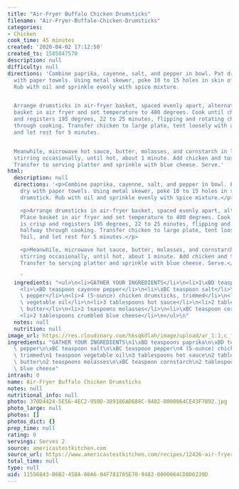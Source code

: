 ```yaml
---
title: "Air-Fryer Buffalo Chicken Drumsticks"
filename: "Air-Fryer-Buffalo-Chicken-Drumsticks"
categories:
- Chicken
cook_time: 45 minutes
created: '2020-04-02 17:12:50'
created_ts: 1585847570
description: null
difficulty: null
directions: 'Combine paprika, cayenne, salt, and pepper in bowl. Pat drumsticks dry
  with paper towels. Using metal skewer, poke 10 to 15 holes in skin of each drumstick.
  Rub with oil and sprinkle evenly with spice mixture.


  Arrange drumsticks in air-fryer basket, spaced evenly apart, alternating ends. Place
  basket in air fryer and set temperature to 400 degrees. Cook until chicken is crisp
  and registers 195 degrees, 22 to 25 minutes, flipping and rotating chicken halfway
  through cooking. Transfer chicken to large plate, tent loosely with aluminum foil,
  and let rest for 5 minutes.


  Meanwhile, microwave hot sauce, butter, molasses, and cornstarch in large bowl,
  stirring occasionally, until hot, about 1 minute. Add chicken and toss to coat.
  Transfer to serving platter and sprinkle with blue cheese. Serve.'
html:
  description: null
  directions: '<p>Combine paprika, cayenne, salt, and pepper in bowl. Pat drumsticks
    dry with paper towels. Using metal skewer, poke 10 to 15 holes in skin of each
    drumstick. Rub with oil and sprinkle evenly with spice mixture.</p>

    <p>Arrange drumsticks in air-fryer basket, spaced evenly apart, alternating ends.
    Place basket in air fryer and set temperature to 400 degrees. Cook until chicken
    is crisp and registers 195 degrees, 22 to 25 minutes, flipping and rotating chicken
    halfway through cooking. Transfer chicken to large plate, tent loosely with aluminum
    foil, and let rest for 5 minutes.</p>

    <p>Meanwhile, microwave hot sauce, butter, molasses, and cornstarch in large bowl,
    stirring occasionally, until hot, about 1 minute. Add chicken and toss to coat.
    Transfer to serving platter and sprinkle with blue cheese. Serve.</p>

    '
  ingredients: "<ul>\n<li>GATHER YOUR INGREDIENTS</li>\n<li>1\xBD teaspoons paprika</li>\n\
    <li>\xBD teaspoon cayenne pepper</li>\n<li>\xBC teaspoon salt</li>\n<li>\xBC teaspoon\
    \ pepper</li>\n<li>4 (5-ounce) chicken drumsticks, trimmed</li>\n<li>1 teaspoon\
    \ vegetable oil</li>\n<li>3 tablespoons hot sauce</li>\n<li>2 tablespoons unsalted\
    \ butter</li>\n<li>2 teaspoons molasses</li>\n<li>\xBC teaspoon cornstarch</li>\n\
    <li>2 tablespoons crumbled blue cheese</li>\n</ul>\n"
  notes: null
  nutrition: null
image_url: https://res.cloudinary.com/hksqkdlah/image/upload/ar_1:1,c_fill,dpr_2.0,f_auto,fl_lossy.progressive.strip_profile,g_faces:auto,q_auto:low,w_344/SFS_BuffaloChickenDrumsticks_37_xmgjnt
ingredients: "GATHER YOUR INGREDIENTS\n1\xBD teaspoons paprika\n\xBD teaspoon cayenne\
  \ pepper\n\xBC teaspoon salt\n\xBC teaspoon pepper\n4 (5-ounce) chicken drumsticks,\
  \ trimmed\n1 teaspoon vegetable oil\n3 tablespoons hot sauce\n2 tablespoons unsalted\
  \ butter\n2 teaspoons molasses\n\xBC teaspoon cornstarch\n2 tablespoons crumbled\
  \ blue cheese"
intrash: 0
name: Air-Fryer Buffalo Chicken Drumsticks
notes: null
nutritional_info: null
photo: 370D4424-5E56-4EC2-959D-389186AD688C-9482-0000064CE43F7B92.jpg
photo_large: null
photos: []
photos_dict: {}
prep_time: null
rating: 0
servings: Serves 2
source: americastestkitchen.com
source_url: https://www.americastestkitchen.com/recipes/12426-air-fryer-buffalo-chicken-drumsticks?incode=MCSBM00L0&ref=new_search_experience_2
total_time: null
type: null
uid: 11556843-B6B2-45BA-88A6-04F783705E70-9482-0000064CD8D6239D
---
```

